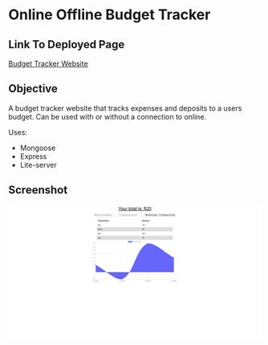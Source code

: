 # Online Offline Budget Tracker

## Link To Deployed Page
[Budget Tracker Website](https://coleenyart-budget-tracker.herokuapp.com/)

## Objective
A budget tracker website that tracks expenses and deposits to a users budget. Can be used with or without a connection to online.

Uses:
- Mongoose
- Express
- Lite-server

## Screenshot

<img src="./public/images/budget-tracker.png" width="800" />